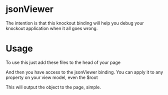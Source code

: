 jsonViewer
==========

The intention is that this knockout binding will help you debug your knockout application when it all goes wrong.

Usage
=====

To use this just add these files to the head of your page

  <link href="jsonViewer.css" rel="stylesheet" />
  <script src="jsonViewer.js"></script>
  
And then you have access to the jsonViewer binding. You can apply it to any property on your view model, even the $root

  <div data-bind="jsonViewer: $root"></div>
  
This will output the object to the page, simple.
